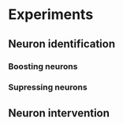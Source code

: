 # Experiments

## Neuron identification

### Boosting neurons





### Supressing neurons





## Neuron intervention

